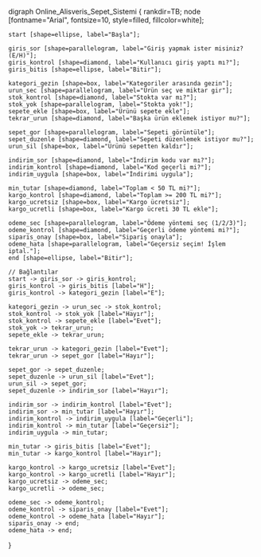 digraph Online_Alisveris_Sepet_Sistemi {
    rankdir=TB;
    node [fontname="Arial", fontsize=10, style=filled, fillcolor=white];

    start [shape=ellipse, label="Başla"];

    giris_sor [shape=parallelogram, label="Giriş yapmak ister misiniz? (E/H)"];
    giris_kontrol [shape=diamond, label="Kullanıcı giriş yaptı mı?"];
    giris_bitis [shape=ellipse, label="Bitir"];
    
    kategori_gezin [shape=box, label="Kategoriler arasında gezin"];
    urun_sec [shape=parallelogram, label="Ürün seç ve miktar gir"];
    stok_kontrol [shape=diamond, label="Stokta var mı?"];
    stok_yok [shape=parallelogram, label="Stokta yok!"];
    sepete_ekle [shape=box, label="Ürünü sepete ekle"];
    tekrar_urun [shape=diamond, label="Başka ürün eklemek istiyor mu?"];
    
    sepet_gor [shape=parallelogram, label="Sepeti görüntüle"];
    sepet_duzenle [shape=diamond, label="Sepeti düzenlemek istiyor mu?"];
    urun_sil [shape=box, label="Ürünü sepetten kaldır"];
    
    indirim_sor [shape=diamond, label="İndirim kodu var mı?"];
    indirim_kontrol [shape=diamond, label="Kod geçerli mi?"];
    indirim_uygula [shape=box, label="İndirimi uygula"];
    
    min_tutar [shape=diamond, label="Toplam < 50 TL mi?"];
    kargo_kontrol [shape=diamond, label="Toplam >= 200 TL mi?"];
    kargo_ucretsiz [shape=box, label="Kargo ücretsiz"];
    kargo_ucretli [shape=box, label="Kargo ücreti 30 TL ekle"];
    
    odeme_sec [shape=parallelogram, label="Ödeme yöntemi seç (1/2/3)"];
    odeme_kontrol [shape=diamond, label="Geçerli ödeme yöntemi mi?"];
    siparis_onay [shape=box, label="Sipariş onayla"];
    odeme_hata [shape=parallelogram, label="Geçersiz seçim! İşlem iptal."];
    end [shape=ellipse, label="Bitir"];

    // Bağlantılar
    start -> giris_sor -> giris_kontrol;
    giris_kontrol -> giris_bitis [label="H"];
    giris_kontrol -> kategori_gezin [label="E"];
    
    kategori_gezin -> urun_sec -> stok_kontrol;
    stok_kontrol -> stok_yok [label="Hayır"];
    stok_kontrol -> sepete_ekle [label="Evet"];
    stok_yok -> tekrar_urun;
    sepete_ekle -> tekrar_urun;
    
    tekrar_urun -> kategori_gezin [label="Evet"];
    tekrar_urun -> sepet_gor [label="Hayır"];
    
    sepet_gor -> sepet_duzenle;
    sepet_duzenle -> urun_sil [label="Evet"];
    urun_sil -> sepet_gor;
    sepet_duzenle -> indirim_sor [label="Hayır"];
    
    indirim_sor -> indirim_kontrol [label="Evet"];
    indirim_sor -> min_tutar [label="Hayır"];
    indirim_kontrol -> indirim_uygula [label="Geçerli"];
    indirim_kontrol -> min_tutar [label="Geçersiz"];
    indirim_uygula -> min_tutar;

    min_tutar -> giris_bitis [label="Evet"];
    min_tutar -> kargo_kontrol [label="Hayır"];
    
    kargo_kontrol -> kargo_ucretsiz [label="Evet"];
    kargo_kontrol -> kargo_ucretli [label="Hayır"];
    kargo_ucretsiz -> odeme_sec;
    kargo_ucretli -> odeme_sec;

    odeme_sec -> odeme_kontrol;
    odeme_kontrol -> siparis_onay [label="Evet"];
    odeme_kontrol -> odeme_hata [label="Hayır"];
    siparis_onay -> end;
    odeme_hata -> end;
}
